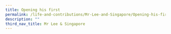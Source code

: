 ```yaml
---
title: Opening his first
permalink: /life-and-contributions/Mr-Lee-and-Singapore/Opening-his-first
description: ""
third_nav_title: Mr Lee & Singapore
---
```

